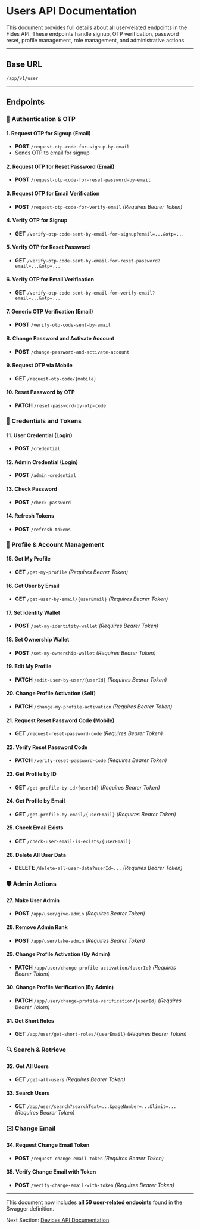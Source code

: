 # Users API Documentation

This document provides full details about all user-related endpoints in the Fides API. These endpoints handle signup, OTP verification, password reset, profile management, role management, and administrative actions.

---

## Base URL

```
/app/v1/user
```

---

## Endpoints

### 🔐 Authentication & OTP

#### 1. Request OTP for Signup (Email)

* **POST** `/request-otp-code-for-signup-by-email`
* Sends OTP to email for signup

#### 2. Request OTP for Reset Password (Email)

* **POST** `/request-otp-code-for-reset-password-by-email`

#### 3. Request OTP for Email Verification

* **POST** `/request-otp-code-for-verify-email` *(Requires Bearer Token)*

#### 4. Verify OTP for Signup

* **GET** `/verify-otp-code-sent-by-email-for-signup?email=...&otp=...`

#### 5. Verify OTP for Reset Password

* **GET** `/verify-otp-code-sent-by-email-for-reset-password?email=...&otp=...`

#### 6. Verify OTP for Email Verification

* **GET** `/verify-otp-code-sent-by-email-for-verify-email?email=...&otp=...`

#### 7. Generic OTP Verification (Email)

* **POST** `/verify-otp-code-sent-by-email`

#### 8. Change Password and Activate Account

* **POST** `/change-password-and-activate-account`

#### 9. Request OTP via Mobile

* **GET** `/request-otp-code/{mobile}`

#### 10. Reset Password by OTP

* **PATCH** `/reset-password-by-otp-code`

### 🔑 Credentials and Tokens

#### 11. User Credential (Login)

* **POST** `/credential`

#### 12. Admin Credential (Login)

* **POST** `/admin-credential`

#### 13. Check Password

* **POST** `/check-password`

#### 14. Refresh Tokens

* **POST** `/refresh-tokens`

### 👤 Profile & Account Management

#### 15. Get My Profile

* **GET** `/get-my-profile` *(Requires Bearer Token)*

#### 16. Get User by Email

* **GET** `/get-user-by-email/{userEmail}` *(Requires Bearer Token)*

#### 17. Set Identity Wallet

* **POST** `/set-my-identitity-wallet` *(Requires Bearer Token)*

#### 18. Set Ownership Wallet

* **POST** `/set-my-ownership-wallet` *(Requires Bearer Token)*

#### 19. Edit My Profile

* **PATCH** `/edit-user-by-user/{userId}` *(Requires Bearer Token)*

#### 20. Change Profile Activation (Self)

* **PATCH** `/change-my-profile-activation` *(Requires Bearer Token)*

#### 21. Request Reset Password Code (Mobile)

* **GET** `/request-reset-password-code` *(Requires Bearer Token)*

#### 22. Verify Reset Password Code

* **PATCH** `/verify-reset-password-code` *(Requires Bearer Token)*

#### 23. Get Profile by ID

* **GET** `/get-profile-by-id/{userId}` *(Requires Bearer Token)*

#### 24. Get Profile by Email

* **GET** `/get-profile-by-email/{userEmail}` *(Requires Bearer Token)*

#### 25. Check Email Exists

* **GET** `/check-user-email-is-exists/{userEmail}`

#### 26. Delete All User Data

* **DELETE** `/delete-all-user-data?userId=...` *(Requires Bearer Token)*

### 🛡️ Admin Actions

#### 27. Make User Admin

* **POST** `/app/user/give-admin` *(Requires Bearer Token)*

#### 28. Remove Admin Rank

* **POST** `/app/user/take-admin` *(Requires Bearer Token)*

#### 29. Change Profile Activation (By Admin)

* **PATCH** `/app/user/change-profile-activation/{userId}` *(Requires Bearer Token)*

#### 30. Change Profile Verification (By Admin)

* **PATCH** `/app/user/change-profile-verification/{userId}` *(Requires Bearer Token)*

#### 31. Get Short Roles

* **GET** `/app/user/get-short-roles/{userEmail}` *(Requires Bearer Token)*

### 🔍 Search & Retrieve

#### 32. Get All Users

* **GET** `/get-all-users` *(Requires Bearer Token)*

#### 33. Search Users

* **GET** `/app/user/search?searchText=...&pageNumber=...&limit=...` *(Requires Bearer Token)*

### ✉️ Change Email

#### 34. Request Change Email Token

* **POST** `/request-change-email-token` *(Requires Bearer Token)*

#### 35. Verify Change Email with Token

* **POST** `/verify-change-email-with-token` *(Requires Bearer Token)*

---

This document now includes **all 59 user-related endpoints** found in the Swagger definition.

Next Section: [Devices API Documentation](devices.md)
